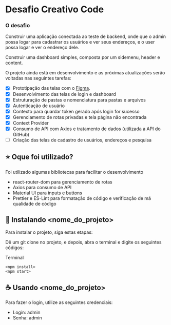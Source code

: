 # Desafio Creativo Code
### O desafio

Construir uma aplicação conectada ao teste de backend, onde que o admin
possa logar para cadastrar os usuários e ver seus endereços, e o user possa
logar e ver o endereço dele.

Construir uma dashboard simples, composta por um sidemenu, header e
content.

O projeto ainda está em desenvolvimento e as próximas atualizações serão voltadas nas seguintes tarefas:

- [x] Prototipação das telas com o [Figma](https://www.figma.com/file/3I8bnzkiVOBLXuiAt4M0It/challenge-creative-code?node-id=0%3A1).
- [x] Desenvolvimento das telas de login e dashboard
- [x] Estruturação de pastas e nomenclatura para pastas e arquivos
- [x] Autenticação de usuário
- [x] Contexto para quardar token gerado após login for sucesso
- [x] Gerenciamento de rotas privadas e tela página não encontrada
- [x] Context Provider
- [x] Consumo de API com Axios e tratamento de dados (utilizada a API do GitHub)
- [ ] Criação das telas de cadastro de usuários, endereços e pesquisa

## ⭐ Oque foi utilizado?
Foi utilizado algumas bibliotecas para facilitar o desenvolvimento

- react-router-dom para gerenciamento de rotas
- Axios para consumo de API
- Material UI para inputs e buttons
- Prettier e ES-Lint para formatação de código e verificação de má qualidade de código

## 🚀 Instalando <nome_do_projeto>

Para instalar o projeto, siga estas etapas:

Dê um git clone no projeto, e depois, abra o terminal e digite os seguintes códigos:

Terminal
```
<npm install>
<npm start>
```
## ☕ Usando <nome_do_projeto>

Para fazer o login, utilize as seguintes credenciais:
- Login: admin
- Senha: admin
